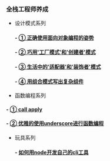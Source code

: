 ### 全栈工程师养成




 

 

- 设计模式系列  

  #### - [①  正确使用面向对象编程的姿势](https://github.com/pkwenda/blog/issues/1)
  #### - [②  巧用'工厂模式'和'创建者'模式](https://github.com/pkwenda/blog/issues/2)
  #### - [③  生活中的'适配器'和'装饰者'模式](https://github.com/pkwenda/blog/issues/3)
  #### - [④  用组合模式写出复杂组件](https://github.com/pkwenda/blog/issues/4)

-  函数编程系列  



  #### - [① call apply](https://github.com/pkwenda/blog/issues/5)
  #### - [② 优雅的使用underscore进行函数编程](https://github.com/pkwenda/blog/issues/6)

- 玩具系列  

  #### - [如何用node开发自己的cli工具](https://github.com/pkwenda/blog/issues/7)
 
  
  
